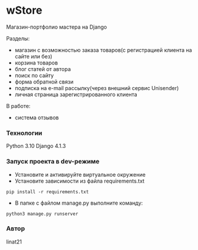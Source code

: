 # wStore

Магазин-портфолио мастера на Django

Разделы:

- магазин с возможностью заказа товаров(с регистрацией клиента на сайте или без)
- корзина товаров
- блог статей от автора
- поиск по сайту
- форма обратной связи
- подписка на e-mail рассылку(через внешний сервис Unisender)
- личная страница зарегистрированного клиента

В работе:

- система отзывов

### Технологии

Python 3.10 Django 4.1.3

### Запуск проекта в dev-режиме

- Установите и активируйте виртуальное окружение
- Установите зависимости из файла requirements.txt

```
pip install -r requirements.txt
``` 

- В папке с файлом manage.py выполните команду:

```
python3 manage.py runserver
```

### Автор

linat21

